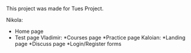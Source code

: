 This project was made for Tues Project.

Nikola:
  * Home page
  * Test page
Vladimir:
  *Courses page
  *Practice page
Kaloian:
  *Landing page
  *Discuss page
  *Login/Register forms
